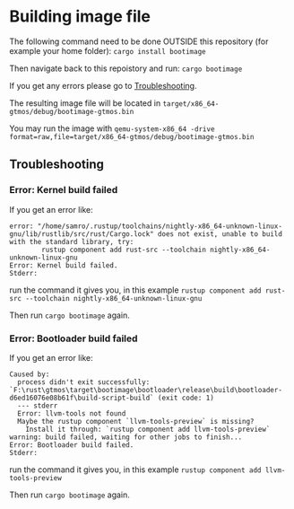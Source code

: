 # Building image file

The following command need to be done OUTSIDE this repository (for example your home folder):
`cargo install bootimage`

Then navigate back to this repoistory and run:
`cargo bootimage`

If you get any errors please go to [Troubleshooting](#troubleshooting).

The resulting image file will be located in `target/x86_64-gtmos/debug/bootimage-gtmos.bin`

You may run the image with `qemu-system-x86_64 -drive format=raw,file=target/x86_64-gtmos/debug/bootimage-gtmos.bin`

## Troubleshooting

### Error: Kernel build failed

If you get an error like:

```text
error: "/home/samro/.rustup/toolchains/nightly-x86_64-unknown-linux-gnu/lib/rustlib/src/rust/Cargo.lock" does not exist, unable to build with the standard library, try:
        rustup component add rust-src --toolchain nightly-x86_64-unknown-linux-gnu
Error: Kernel build failed.
Stderr:
```

run the command it gives you, in this example `rustup component add rust-src --toolchain nightly-x86_64-unknown-linux-gnu`

Then run `cargo bootimage` again.

### Error: Bootloader build failed

If you get an error like:

```text
Caused by:
  process didn't exit successfully: `F:\rust\gtmos\target\bootimage\bootloader\release\build\bootloader-d6ed16076e08b61f\build-script-build` (exit code: 1)
  --- stderr
  Error: llvm-tools not found
  Maybe the rustup component `llvm-tools-preview` is missing?
    Install it through: `rustup component add llvm-tools-preview`
warning: build failed, waiting for other jobs to finish...
Error: Bootloader build failed.
Stderr:
```

run the command it gives you, in this example `rustup component add llvm-tools-preview`

Then run `cargo bootimage` again.
